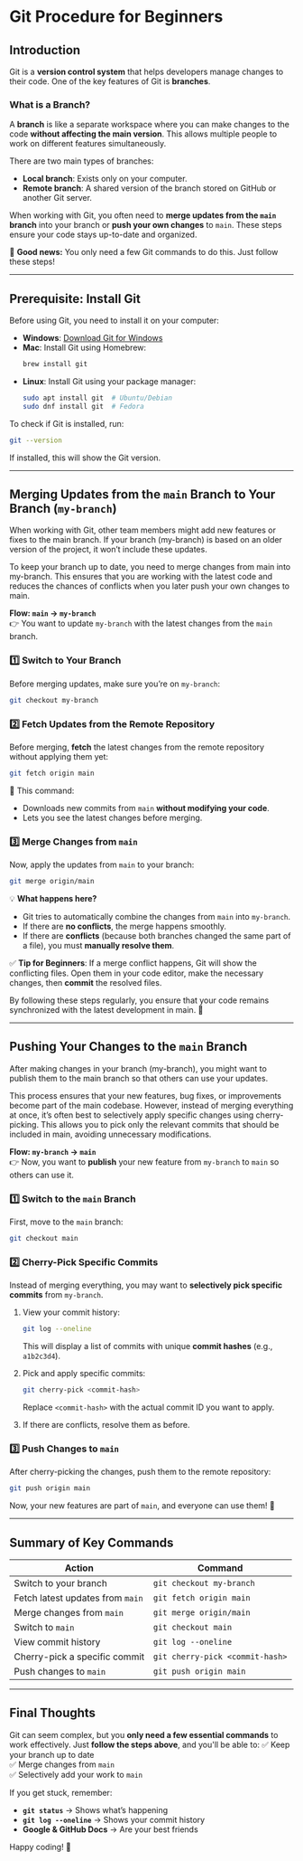 # Git Procedure for Beginners

## Introduction

Git is a **version control system** that helps developers manage changes to their code. One of the key features of Git is **branches**.

### What is a Branch?
A **branch** is like a separate workspace where you can make changes to the code **without affecting the main version**. This allows multiple people to work on different features simultaneously.

There are two main types of branches:
- **Local branch**: Exists only on your computer.
- **Remote branch**: A shared version of the branch stored on GitHub or another Git server.

When working with Git, you often need to **merge updates from the `main` branch** into your branch or **push your own changes** to `main`. These steps ensure your code stays up-to-date and organized.

🚀 **Good news:** You only need a few Git commands to do this. Just follow these steps!

---

## Prerequisite: Install Git

Before using Git, you need to install it on your computer:

- **Windows**: [Download Git for Windows](https://git-scm.com/download/win)
- **Mac**: Install Git using Homebrew:
  ```sh
  brew install git
  ```
- **Linux**: Install Git using your package manager:
  ```sh
  sudo apt install git  # Ubuntu/Debian
  sudo dnf install git  # Fedora
  ```

To check if Git is installed, run:
```sh
git --version
```
If installed, this will show the Git version.

---

## Merging Updates from the `main` Branch to Your Branch (`my-branch`)

When working with Git, other team members might add new features or fixes to the main branch. If your branch (my-branch) is based on an older version of the project, it won’t include these updates.

To keep your branch up to date, you need to merge changes from main into my-branch. This ensures that you are working with the latest code and reduces the chances of conflicts when you later push your own changes to main.

**Flow: `main` → `my-branch`**  
👉 You want to update `my-branch` with the latest changes from the `main` branch.

### 1️⃣ Switch to Your Branch
Before merging updates, make sure you’re on `my-branch`:
```sh
git checkout my-branch
```

### 2️⃣ Fetch Updates from the Remote Repository
Before merging, **fetch** the latest changes from the remote repository without applying them yet:
```sh
git fetch origin main
```
🔹 This command:
- Downloads new commits from `main` **without modifying your code**.
- Lets you see the latest changes before merging.

### 3️⃣ Merge Changes from `main`
Now, apply the updates from `main` to your branch:
```sh
git merge origin/main
```
💡 **What happens here?**
- Git tries to automatically combine the changes from `main` into `my-branch`.
- If there are **no conflicts**, the merge happens smoothly.
- If there are **conflicts** (because both branches changed the same part of a file), you must **manually resolve them**.

✅ **Tip for Beginners**: If a merge conflict happens, Git will show the conflicting files. Open them in your code editor, make the necessary changes, then **commit** the resolved files.

By following these steps regularly, you ensure that your code remains synchronized with the latest development in main. 🚀

---

## Pushing Your Changes to the `main` Branch

After making changes in your branch (my-branch), you might want to publish them to the main branch so that others can use your updates.

This process ensures that your new features, bug fixes, or improvements become part of the main codebase. However, instead of merging everything at once, it’s often best to selectively apply specific changes using cherry-picking. This allows you to pick only the relevant commits that should be included in main, avoiding unnecessary modifications.

**Flow: `my-branch` → `main`**  
👉 Now, you want to **publish** your new feature from `my-branch` to `main` so others can use it.

### 1️⃣ Switch to the `main` Branch
First, move to the `main` branch:
```sh
git checkout main
```

### 2️⃣ Cherry-Pick Specific Commits
Instead of merging everything, you may want to **selectively pick specific commits** from `my-branch`.

1. View your commit history:
   ```sh
   git log --oneline
   ```
   This will display a list of commits with unique **commit hashes** (e.g., `a1b2c3d4`).

2. Pick and apply specific commits:
   ```sh
   git cherry-pick <commit-hash>
   ```
   Replace `<commit-hash>` with the actual commit ID you want to apply.

3. If there are conflicts, resolve them as before.

### 3️⃣ Push Changes to `main`
After cherry-picking the changes, push them to the remote repository:
```sh
git push origin main
```
Now, your new features are part of `main`, and everyone can use them! 🎉

---

## Summary of Key Commands

| Action                        | Command |
|--------------------------------|-------------------------------------------|
| Switch to your branch          | `git checkout my-branch` |
| Fetch latest updates from `main` | `git fetch origin main` |
| Merge changes from `main`      | `git merge origin/main` |
| Switch to `main`               | `git checkout main` |
| View commit history            | `git log --oneline` |
| Cherry-pick a specific commit  | `git cherry-pick <commit-hash>` |
| Push changes to `main`         | `git push origin main` |

---

## Final Thoughts

Git can seem complex, but you **only need a few essential commands** to work effectively. Just **follow the steps above**, and you'll be able to:
✅ Keep your branch up to date  
✅ Merge changes from `main`  
✅ Selectively add your work to `main`  

If you get stuck, remember:  
- **`git status`** → Shows what’s happening  
- **`git log --oneline`** → Shows your commit history  
- **Google & GitHub Docs** → Are your best friends  

Happy coding! 🚀

